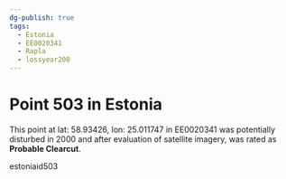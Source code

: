 ```yaml
---
dg-publish: true
tags:
  - Estonia
  - EE0020341
  - Rapla
  - lossyear200
---
```


# Point 503 in Estonia

This point at lat: 58.93426, lon: 25.011747 in EE0020341 was potentially disturbed in 2000 and after evaluation of satellite imagery, was rated as **Probable Clearcut**.



estoniaid503